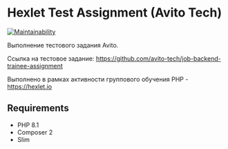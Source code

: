 # Hexlet Test Assignment (Avito Tech)

[![Maintainability](https://api.codeclimate.com/v1/badges/c9400612a9ad6da2d8e1/maintainability)](https://codeclimate.com/github/funkylen/hexlet-test-assignment-avito/maintainability)

Выполнение тестового задания Avito. 

Ссылка на тестовое задание: https://github.com/avito-tech/job-backend-trainee-assignment

Выполнено в рамках активности группового обучения PHP - https://hexlet.io

## Requirements

* PHP 8.1
* Composer 2
* Slim
